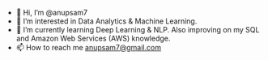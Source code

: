 - 👋 Hi, I’m @anupsam7
- 👀 I’m interested in Data Analytics & Machine Learning.
- 🌱 I’m currently learning Deep Learning & NLP. Also improving on my SQL and Amazon Web Services (AWS) knowledge.
- 📫 How to reach me anupsam7@gmail.com

<!---
anupsam7/anupsam7 is a ✨ special ✨ repository because its `README.md` (this file) appears on your GitHub profile.
You can click the Preview link to take a look at your changes.
--->
